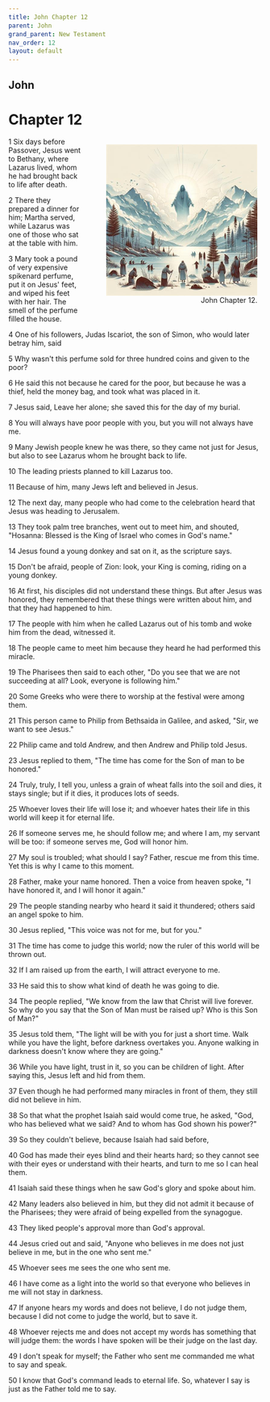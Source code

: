 ```yaml
---
title: John Chapter 12
parent: John
grand_parent: New Testament
nav_order: 12
layout: default
---
```


## John

# Chapter 12

<figure style="float: right; margin-right: 10px;">
    <img src="/assets/Image/John/500/12.jpg" alt="John Chapter 12" style="width: 300px; height: 300px; float: right;padding-left: 10px;"/>
    <figcaption style="clear: both;text-align: right;">John Chapter 12.</figcaption>
</figure>
1 Six days before Passover, Jesus went to Bethany, where Lazarus lived, whom he had brought back to life after death.

2 There they prepared a dinner for him; Martha served, while Lazarus was one of those who sat at the table with him.

3 Mary took a pound of very expensive spikenard perfume, put it on Jesus' feet, and wiped his feet with her hair. The smell of the perfume filled the house.

4 One of his followers, Judas Iscariot, the son of Simon, who would later betray him, said

5 Why wasn't this perfume sold for three hundred coins and given to the poor?

6 He said this not because he cared for the poor, but because he was a thief, held the money bag, and took what was placed in it.

7 Jesus said, Leave her alone; she saved this for the day of my burial.

8 You will always have poor people with you, but you will not always have me.

9 Many Jewish people knew he was there, so they came not just for Jesus, but also to see Lazarus whom he brought back to life.

10 The leading priests planned to kill Lazarus too.

11 Because of him, many Jews left and believed in Jesus.

12 The next day, many people who had come to the celebration heard that Jesus was heading to Jerusalem.

13 They took palm tree branches, went out to meet him, and shouted, "Hosanna: Blessed is the King of Israel who comes in God's name."

14 Jesus found a young donkey and sat on it, as the scripture says.

15 Don't be afraid, people of Zion: look, your King is coming, riding on a young donkey.

16 At first, his disciples did not understand these things. But after Jesus was honored, they remembered that these things were written about him, and that they had happened to him.

17 The people with him when he called Lazarus out of his tomb and woke him from the dead, witnessed it.

18 The people came to meet him because they heard he had performed this miracle.

19 The Pharisees then said to each other, "Do you see that we are not succeeding at all? Look, everyone is following him."

20 Some Greeks who were there to worship at the festival were among them.

21 This person came to Philip from Bethsaida in Galilee, and asked, "Sir, we want to see Jesus."

22 Philip came and told Andrew, and then Andrew and Philip told Jesus.

23 Jesus replied to them, "The time has come for the Son of man to be honored."

24 Truly, truly, I tell you, unless a grain of wheat falls into the soil and dies, it stays single; but if it dies, it produces lots of seeds.

25 Whoever loves their life will lose it; and whoever hates their life in this world will keep it for eternal life.

26 If someone serves me, he should follow me; and where I am, my servant will be too: if someone serves me, God will honor him.

27 My soul is troubled; what should I say? Father, rescue me from this time. Yet this is why I came to this moment.

28 Father, make your name honored. Then a voice from heaven spoke, "I have honored it, and I will honor it again."

29 The people standing nearby who heard it said it thundered; others said an angel spoke to him.

30 Jesus replied, "This voice was not for me, but for you."

31 The time has come to judge this world; now the ruler of this world will be thrown out.

32 If I am raised up from the earth, I will attract everyone to me.

33 He said this to show what kind of death he was going to die.

34 The people replied, "We know from the law that Christ will live forever. So why do you say that the Son of Man must be raised up? Who is this Son of Man?"

35 Jesus told them, "The light will be with you for just a short time. Walk while you have the light, before darkness overtakes you. Anyone walking in darkness doesn't know where they are going."

36 While you have light, trust in it, so you can be children of light. After saying this, Jesus left and hid from them.

37 Even though he had performed many miracles in front of them, they still did not believe in him.

38 So that what the prophet Isaiah said would come true, he asked, "God, who has believed what we said? And to whom has God shown his power?"

39 So they couldn't believe, because Isaiah had said before,

40 God has made their eyes blind and their hearts hard; so they cannot see with their eyes or understand with their hearts, and turn to me so I can heal them.

41 Isaiah said these things when he saw God's glory and spoke about him.

42 Many leaders also believed in him, but they did not admit it because of the Pharisees; they were afraid of being expelled from the synagogue.

43 They liked people's approval more than God's approval.

44 Jesus cried out and said, "Anyone who believes in me does not just believe in me, but in the one who sent me."

45 Whoever sees me sees the one who sent me.

46 I have come as a light into the world so that everyone who believes in me will not stay in darkness.

47 If anyone hears my words and does not believe, I do not judge them, because I did not come to judge the world, but to save it.

48 Whoever rejects me and does not accept my words has something that will judge them: the words I have spoken will be their judge on the last day.

49 I don't speak for myself; the Father who sent me commanded me what to say and speak.

50 I know that God's command leads to eternal life. So, whatever I say is just as the Father told me to say.



